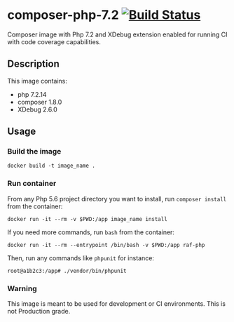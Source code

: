 # composer-php-7.2 [![Build Status](https://travis-ci.org/PathMotion/composer-php-5.6.svg?branch=master)](https://travis-ci.org/PathMotion/composer-php-5.6)
Composer image with Php 7.2 and XDebug extension enabled for running CI with code coverage capabilities.

## Description
This image contains:
 - php 7.2.14
 - composer 1.8.0
 - XDebug 2.6.0

## Usage
### Build the image
```
docker build -t image_name .
```

### Run container
From any Php 5.6 project directory you want to install, run `composer install` from the container:
```
docker run -it --rm -v $PWD:/app image_name install
```

If you need more commands, run `bash` from the container:
```
docker run -it --rm --entrypoint /bin/bash -v $PWD:/app raf-php
```
Then, run any commands like `phpunit` for instance:
```
root@a1b2c3:/app# ./vendor/bin/phpunit
```
### Warning
This image is meant to be used for development or CI environments. This is not Production grade.
